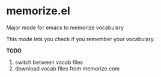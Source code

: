 memorize.el
===========

Major mode for emacs to memorize vocabulary

This mode lets you check if you remember your vocabulary. 

**TODO**
 1. switch between vocab files
 2. download vocab files from memorize.com
